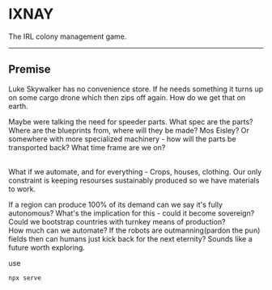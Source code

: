 # IXNAY

The IRL colony management game.

<hr>

<h2>Premise</h2>

Luke Skywalker has no convenience store. If he needs something it turns up on some cargo drone which then zips off again. How do we get that on earth. <br>

Maybe were talking the need for speeder parts. What spec are the parts? Where are the blueprints from, where will they be made? Mos Eisley? Or somewhere with more specialized machinery - how will the parts be transported back? What time frame are we on?

<br>
 What if we automate, and for everything - Crops, houses, clothing. Our only constraint is keeping resourses sustainably produced so we have materials to work.
<br>



If a region can produce 100% of its demand can we say it's fully autonomous? What's the implication for this - could it become sovereign? Could we bootstrap countries with turnkey means of production? <br>
How much can we automate? If the robots are outmanning(pardon the pun) fields then can humans just kick back for the next eternity? Sounds like a future worth exploring.

use

```
npx serve
```
